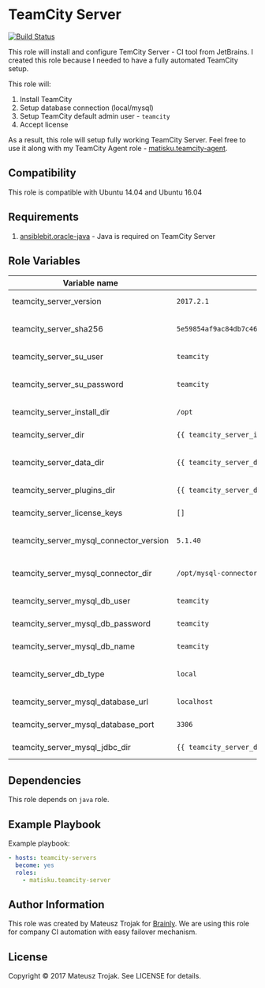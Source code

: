 TeamCity Server
=========

[![Build Status](https://travis-ci.org/matisku/ansible-teamcity-server.svg?branch=master)](https://travis-ci.org/matisku/ansible-teamcity-server)

This role will install and configure TemCity Server - CI tool from JetBrains.
I created this role because I needed to have a fully automated TeamCity setup.

This role will:
1. Install TeamCity
2. Setup database connection (local/mysql)
3. Setup TeamCity default admin user - `teamcity`
4. Accept license

As a result, this role will setup fully working TeamCity Server.
Feel free to use it along with my TeamCity Agent role - [matisku.teamcity-agent](https://github.com/matisku/ansible-teamcity-agent).

## Compatibility
This role is compatible with Ubuntu 14.04 and Ubuntu 16.04

## Requirements
1. [ansiblebit.oracle-java](https://github.com/ansiblebit/oracle-java) - Java is required on TeamCity Server

## Role Variables
| Variable name                           | Default value                                                      | Description                      |
|-----------------------------------------|--------------------------------------------------------------------|----------------------------------|
| teamcity_server_version                 | `2017.2.1`                                                         | TeamCity version to install      |
| teamcity_server_sha256                  | `5e59854af9ac84db7c460160332987f38ad369849f5226c229a7ee5afc932e6d` | sha256 for TeamCity package      |
| teamcity_server_su_user                 | `teamcity`                                                         | Admin user name for TeamCity     |
| teamcity_server_su_password             | `teamcity`                                                         | Admin user password for TeamCity |
| teamcity_server_install_dir             | `/opt`                                                             | TeamCity unpack dir              |
| teamcity_server_dir                     | `{{ teamcity_server_install_dir }}/TeamCity`                       | TeamCity install dir             |
| teamcity_server_data_dir                | `{{ teamcity_server_dir }}/BuildServer`                            | TeamCity data/conf/plugins dir   |
| teamcity_server_plugins_dir             | `{{ teamcity_server_data_dir }}/plugins`                           | TeamCity plugins dir             |
| teamcity_server_license_keys            | `[]`                                                               | List of TeamCity Licenses        |
| teamcity_server_mysql_connector_version | `5.1.40`                                                           | MySQL connector version          |
| teamcity_server_mysql_connector_dir     | `/opt/mysql-connector`                                             | MySQL connector install dir      |
| teamcity_server_mysql_db_user           | `teamcity`                                                         | TeamCity MySQL user name         |
| teamcity_server_mysql_db_password       | `teamcity`                                                         | TeamCity MySQL user password     |
| teamcity_server_mysql_db_name           | `teamcity`                                                         | TeamCity MySQL database          |
| teamcity_server_db_type                 | `local`                                                            | Database version: local or mysql |
| teamcity_server_mysql_database_url      | `localhost`                                                        | MySQL database URL               |
| teamcity_server_mysql_database_port     | `3306`                                                             | MySQL database port              |
| teamcity_server_mysql_jdbc_dir          | `{{ teamcity_server_data_dir }}/lib/jdbc`                          | MySQL JDBC driver location       |

## Dependencies
This role depends on `java` role. 

## Example Playbook
Example playbook:

```yaml
- hosts: teamcity-servers
  become: yes 
  roles:
    - matisku.teamcity-server
```

## Author Information
This role was created by Mateusz Trojak for [Brainly](http://www.brainly.com).
We are using this role for company CI automation with easy failover mechanism.

## License
Copyright © 2017 Mateusz Trojak. See LICENSE for details.
